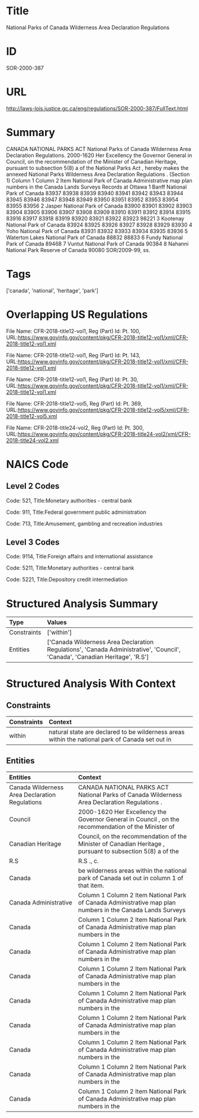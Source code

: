 # Title
National Parks of Canada Wilderness Area Declaration Regulations


# ID
SOR-2000-387

# URL
http://laws-lois.justice.gc.ca/eng/regulations/SOR-2000-387/FullText.html


# Summary
CANADA NATIONAL PARKS ACT National Parks of Canada Wilderness Area Declaration Regulations.
2000-1620 Her Excellency the Governor General in Council, on the recommendation of the Minister of Canadian Heritage, pursuant to subsection 5(8) a  of the  National Parks Act , hereby makes the annexed  National Parks Wilderness Area Declaration Regulations .
(Section 1) Column 1 Column 2 Item National Park of Canada Administrative map plan numbers in the Canada Lands Surveys Records at Ottawa 1 Banff National Park of Canada 83937 83938 83939 83940 83941 83942 83943 83944 83945 83946 83947 83948 83949 83950 83951 83952 83953 83954 83955 83956 2 Jasper National Park of Canada 83900 83901 83902 83903 83904 83905 83906 83907 83908 83909 83910 83911 83912 83914 83915 83916 83917 83918 83919 83920 83921 83922 83923 98221 3 Kootenay National Park of Canada 83924 83925 83926 83927 83928 83929 83930 4 Yoho National Park of Canada 83931 83932 83933 83934 83935 83936 5 Waterton Lakes National Park of Canada 88832 88833 6 Fundy National Park of Canada 89468 7 Vuntut National Park of Canada 90384 8 Nahanni National Park Reserve of Canada 90080 SOR/2009-99, ss.


# Tags
['canada', 'national', 'heritage', 'park']


# Overlapping US Regulations
File Name: CFR-2018-title12-vol1, Reg (Part) Id: Pt. 100, URL:https://www.govinfo.gov/content/pkg/CFR-2018-title12-vol1/xml/CFR-2018-title12-vol1.xml

File Name: CFR-2018-title12-vol1, Reg (Part) Id: Pt. 143, URL:https://www.govinfo.gov/content/pkg/CFR-2018-title12-vol1/xml/CFR-2018-title12-vol1.xml

File Name: CFR-2018-title12-vol1, Reg (Part) Id: Pt. 30, URL:https://www.govinfo.gov/content/pkg/CFR-2018-title12-vol1/xml/CFR-2018-title12-vol1.xml

File Name: CFR-2018-title12-vol5, Reg (Part) Id: Pt. 369, URL:https://www.govinfo.gov/content/pkg/CFR-2018-title12-vol5/xml/CFR-2018-title12-vol5.xml

File Name: CFR-2018-title24-vol2, Reg (Part) Id: Pt. 300, URL:https://www.govinfo.gov/content/pkg/CFR-2018-title24-vol2/xml/CFR-2018-title24-vol2.xml




# NAICS Code
## Level 2 Codes
Code: 521, Title:Monetary authorities - central bank

Code: 911, Title:Federal government public administration

Code: 713, Title:Amusement, gambling and recreation industries




## Level 3 Codes
Code: 9114, Title:Foreign affairs and international assistance

Code: 5211, Title:Monetary authorities - central bank

Code: 5221, Title:Depository credit intermediation







# Structured Analysis Summary
| Type        | Values                                                                                                                       |
|:------------|:-----------------------------------------------------------------------------------------------------------------------------|
| Constraints | ['within']                                                                                                                   |
| Entities    | ['Canada Wilderness Area Declaration Regulations', 'Canada Administrative', 'Council', 'Canada', 'Canadian Heritage', 'R.S'] |


# Structured Analysis With Context
 


## Constraints
| Constraints   | Context                                                                                         |
|:--------------|:------------------------------------------------------------------------------------------------|
| within        | natural state are declared to be wilderness areas within the national park of Canada set out in |


## Entities
| Entities                                       | Context                                                                                                    |
|:-----------------------------------------------|:-----------------------------------------------------------------------------------------------------------|
| Canada Wilderness Area Declaration Regulations | CANADA NATIONAL PARKS ACT National Parks of  Canada Wilderness Area Declaration Regulations .              |
| Council                                        | 2000-1620 Her Excellency the Governor General in  Council , on the recommendation of the Minister of       |
| Canadian Heritage                              | Council, on the recommendation of the Minister of Canadian Heritage , pursuant to subsection 5(8) a of the |
| R.S                                            | R.S ., c.                                                                                                  |
| Canada                                         | be wilderness areas within the national park of Canada  set out in column 1 of that item.                  |
| Canada Administrative                          | Column 1 Column 2 Item National Park of Canada Administrative map plan numbers in the Canada Lands Surveys |
| Canada                                         | Column 1 Column 2 Item National Park of Canada  Administrative map plan numbers in the                     |
| Canada                                         | Column 1 Column 2 Item National Park of Canada  Administrative map plan numbers in the                     |
| Canada                                         | Column 1 Column 2 Item National Park of Canada  Administrative map plan numbers in the                     |
| Canada                                         | Column 1 Column 2 Item National Park of Canada  Administrative map plan numbers in the                     |
| Canada                                         | Column 1 Column 2 Item National Park of Canada  Administrative map plan numbers in the                     |
| Canada                                         | Column 1 Column 2 Item National Park of Canada  Administrative map plan numbers in the                     |
| Canada                                         | Column 1 Column 2 Item National Park of Canada  Administrative map plan numbers in the                     |
| Canada                                         | Column 1 Column 2 Item National Park of Canada  Administrative map plan numbers in the                     |


